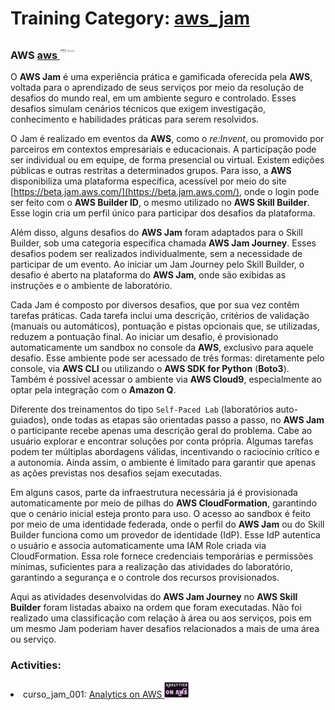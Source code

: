 # Training Category: <a href="./aws_jam">aws_jam</a>

### AWS <a href="../">aws   <img src="https://github.com/PedroHeeger/main/blob/main/0-aux/logos/plataforma/aws_skill_builder.png" alt="aws_skill_builder" width="auto" height="25"></a>

O **AWS Jam** é uma experiência prática e gamificada oferecida pela **AWS**, voltada para o aprendizado de seus serviços por meio da resolução de desafios do mundo real, em um ambiente seguro e controlado. Esses desafios simulam cenários técnicos que exigem investigação, conhecimento e habilidades práticas para serem resolvidos.

O Jam é realizado em eventos da **AWS**, como o *re:Invent*, ou promovido por parceiros em contextos empresariais e educacionais. A participação pode ser individual ou em equipe, de forma presencial ou virtual. Existem edições públicas e outras restritas a determinados grupos. Para isso, a **AWS** disponibiliza uma plataforma específica, acessível por meio do site [https://beta.jam.aws.com/](https://beta.jam.aws.com/), onde o login pode ser feito com o **AWS Builder ID**, o mesmo utilizado no **AWS Skill Builder**. Esse login cria um perfil único para participar dos desafios da plataforma.

Além disso, alguns desafios do **AWS Jam** foram adaptados para o Skill Builder, sob uma categoria específica chamada **AWS Jam Journey**. Esses desafios podem ser realizados individualmente, sem a necessidade de participar de um evento. Ao iniciar um Jam Journey pelo Skill Builder, o desafio é aberto na plataforma do **AWS Jam**, onde são exibidas as instruções e o ambiente de laboratório.

Cada Jam é composto por diversos desafios, que por sua vez contêm tarefas práticas. Cada tarefa inclui uma descrição, critérios de validação (manuais ou automáticos), pontuação e pistas opcionais que, se utilizadas, reduzem a pontuação final. Ao iniciar um desafio, é provisionado automaticamente um sandbox no console da **AWS**, exclusivo para aquele desafio. Esse ambiente pode ser acessado de três formas: diretamente pelo console, via **AWS CLI** ou utilizando o **AWS SDK for Python** (**Boto3**). Também é possível acessar o ambiente via **AWS Cloud9**, especialmente ao optar pela integração com o **Amazon Q**.

Diferente dos treinamentos do tipo `Self-Paced Lab` (laboratórios auto-guiados), onde todas as etapas são orientadas passo a passo, no **AWS Jam** o participante recebe apenas uma descrição geral do problema. Cabe ao usuário explorar e encontrar soluções por conta própria. Algumas tarefas podem ter múltiplas abordagens válidas, incentivando o raciocínio crítico e a autonomia. Ainda assim, o ambiente é limitado para garantir que apenas as ações previstas nos desafios sejam executadas.

Em alguns casos, parte da infraestrutura necessária já é provisionada automaticamente por meio de pilhas do **AWS CloudFormation**, garantindo que o cenário inicial esteja pronto para uso. O acesso ao sandbox é feito por meio de uma identidade federada, onde o perfil do **AWS Jam** ou do Skill Builder funciona como um provedor de identidade (IdP). Esse IdP autentica o usuário e associa automaticamente uma IAM Role criada via CloudFormation. Essa role fornece credenciais temporárias e permissões mínimas, suficientes para a realização das atividades do laboratório, garantindo a segurança e o controle dos recursos provisionados.

Aqui as atividades desenvolvidas do **AWS Jam Journey** no **AWS Skill Builder** foram listadas abaixo na ordem que foram executadas. Não foi realizado uma classificação com relação à área ou aos serviços, pois em um mesmo Jam poderiam haver desafios relacionados a mais de uma área ou serviço.

### Activities:
<li>curso_jam_001: <a href="./curso_jam_001/">Analytics on AWS   <img src="./curso_jam_001/0-aux/logo_course.png" alt="curso_jam_001" width="auto" height="25"></a></li>

